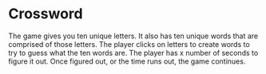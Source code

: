 # Crossword

The game gives you ten unique letters.  It also has ten unique words that are comprised of those letters.  The player clicks on letters to create words to try to guess what the ten words are.  The player has x number of seconds to figure it out.  Once figured out, or the time runs out, the game continues.